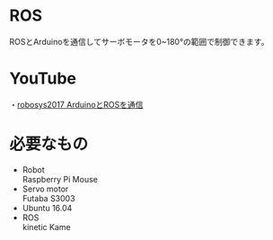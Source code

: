 # ROS
ROSとArduinoを通信してサーボモータを0~180°の範囲で制御できます。

# YouTube
・<a href="https://youtu.be/36kieCNJ7Kw" target=window>robosys2017 ArduinoとROSを通信</a>

# 必要なもの 
* Robot  
  Raspberry Pi Mouse    
* Servo motor  
  Futaba S3003    
* Ubuntu 16.04  
* ROS  
  kinetic Kame
